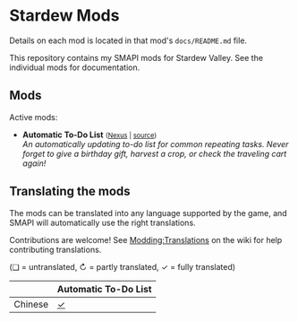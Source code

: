 # Stardew Mods

Details on each mod is located in that mod's `docs/README.md` file.

This repository contains my SMAPI mods for Stardew Valley. See the individual mods for
documentation.

## Mods

Active mods:
- **Automatic To-Do List** <small>([Nexus](https://www.nexusmods.com/stardewvalley/mods/26008) | [source](AutomaticTodoList))</small>  
  _An automatically updating to-do list for common repeating tasks. Never forget to give a birthday gift, harvest a crop, or check the traveling cart again!_

## Translating the mods

The mods can be translated into any language supported by the game, and SMAPI will automatically
use the right translations.

Contributions are welcome! See [Modding:Translations](https://stardewvalleywiki.com/Modding:Translations)
on the wiki for help contributing translations.

(❑ = untranslated, ↻ = partly translated, ✓ = fully translated)

|         | Automatic To-Do List                |
| :------ | :---------------------------------- |
| Chinese | [✓](AutomaticTodoList/i18n/zh.json) |